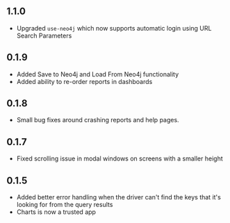 ## 1.1.0

- Upgraded `use-neo4j` which now supports automatic login using URL Search Parameters

## 0.1.9

- Added Save to Neo4j and Load From Neo4j functionality
- Added ability to re-order reports in dashboards

## 0.1.8

- Small bug fixes around crashing reports and help pages.

## 0.1.7

- Fixed scrolling issue in modal windows on screens with a smaller height

## 0.1.5

- Added better error handling when the driver can't find the keys that it's looking for from the query results
- Charts is now a trusted app